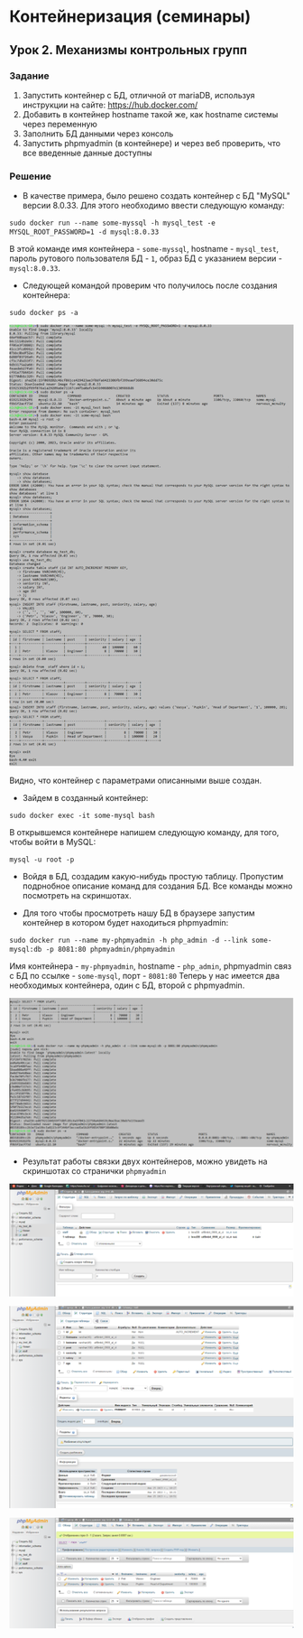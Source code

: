 # Контейнеризация (семинары)
## Урок 2. Механизмы контрольных групп

### Задание
1. Запустить контейнер с БД, отличной от mariaDB, используя инструкции на сайте: https://hub.docker.com/
2. Добавить в контейнер hostname такой же, как hostname системы через переменную
3. Заполнить БД данными через консоль
4. Запустить phpmyadmin (в контейнере) и через веб проверить, что все введенные данные доступны

### Решение
- В качестве примера, было решено создать контейнер с БД "MySQL" версии 8.0.33. Для этого необходимо ввести следующую команду: 
```
sudo docker run --name some-myssql -h mysql_test -e MYSQL_ROOT_PASSWORD=1 -d mysql:8.0.33
```
В этой команде имя контейнера - `some-myssql`, hostname - `mysql_test`, пароль рутового пользователя БД - `1`, образ БД с указанием версии - `mysql:8.0.33`.

- Следующей командой проверим что получилось после создания контейнера:
```
sudo docker ps -a
```

![Cсылка на скриншот с MySQL](https://github.com/MoJIoToK/Containerization/blob/main/S3_HW/pic/mysql.png)

Видно, что контейнер с параметрами описанными выше создан. 
- Зайдем в созданный контейнер:
```
sudo docker exec -it some-mysql bash
```
В открывшемся контейнере напишем следующую команду, для того, чтобы войти в MySQL:
```
mysql -u root -p
```
- Войдя в БД, создадим какую-нибудь простую таблицу. Пропустим подрнобное описание команд для создания БД. Все команды можно посмотреть на скриншотах.

- Для того чтобы просмотреть нашу БД в браузере запустим контейнер в котором будет находиться phpmyadmin:
```
sudo docker run --name my-phpmyadmin -h php_admin -d --link some-mysql:db -p 8081:80 phpmyadmin/phpmyadmin
```
Имя контейнера - `my-phpmyadmin`, hostname - `php_admin`, phpmyadmin связ с БД по ссылке - `some-mysql`, порт - `8081:80`
Теперь у нас имеется два необходимых контейнера, один с БД, второй с phpmyadmin.

![Cсылка на скриншот с phpmyadmin](https://github.com/MoJIoToK/Containerization/blob/main/S3_HW/pic/docker_php_my_admin.png)

- Результат работы связки двух контейнеров, можно увидеть на скриншотах со странички `phpmyadmin`

![Cсылка на скриншот phpmyadmin](https://github.com/MoJIoToK/Containerization/blob/main/S3_HW/pic/php_my_admin.png)

![Cсылка на скриншот сруктуры БД](https://github.com/MoJIoToK/Containerization/blob/main/S3_HW/pic/BD_structure.png)

![Cсылка на скриншот значений БД](https://github.com/MoJIoToK/Containerization/blob/main/S3_HW/pic/BD_values.png)